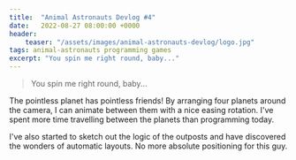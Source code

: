 ```yaml
---
title:  "Animal Astronauts Devlog #4"
date:   2022-08-27 08:00:00 +0000
header:
    teaser: "/assets/images/animal-astronauts-devlog/logo.jpg"
tags: animal-astronauts programming games
excerpt: "You spin me right round, baby..."
---
```


> You spin me right round, baby...

The pointless planet has pointless friends! By arranging four planets around the camera, I can animate between them with a nice easing rotation. I've spent more time travelling between the planets than programming today.

I've also started to sketch out the logic of the outposts and have discovered the wonders of automatic layouts. No more absolute positioning for this guy.
